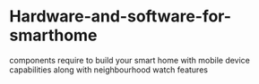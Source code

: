 # Hardware-and-software-for-smarthome
components require to build your smart home with mobile device capabilities along with neighbourhood watch features
